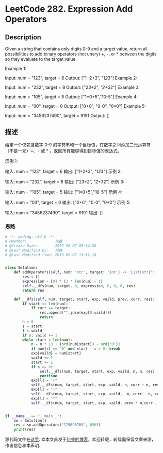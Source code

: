 # LeetCode 282. Expression Add Operators

## Description
Given a string that contains only digits 0-9 and a target value, return all possibilities to add binary operators (not unary) +, -, or * between the digits so they evaluate to the target value.

Example 1:

Input: num = "123", target = 6
Output: ["1+2+3", "1*2*3"] 
Example 2:

Input: num = "232", target = 8
Output: ["2*3+2", "2+3*2"]
Example 3:

Input: num = "105", target = 5
Output: ["1*0+5","10-5"]
Example 4:

Input: num = "00", target = 0
Output: ["0+0", "0-0", "0*0"]
Example 5:

Input: num = "3456237490", target = 9191
Output: []

## 描述

给定一个仅包含数字 0-9 的字符串和一个目标值，在数字之间添加二元运算符（不是一元）+、- 或 * ，返回所有能够得到目标值的表达式。

示例 1:

输入: num = "123", target = 6
输出: ["1+2+3", "1*2*3"] 
示例 2:

输入: num = "232", target = 8
输出: ["2*3+2", "2+3*2"]
示例 3:

输入: num = "105", target = 5
输出: ["1*0+5","10-5"]
示例 4:

输入: num = "00", target = 0
输出: ["0+0", "0-0", "0*0"]
示例 5:

输入: num = "3456237490", target = 9191
输出: []

### 思路

```python
# -*- coding: utf-8 -*-
# @Author:             何睿
# @Create Date:        2019-02-07 09:14:58
# @Last Modified by:   何睿
# @Last Modified time: 2019-02-07 13:31:18


class Solution:
    def addOperators(self, num: 'str', target: 'int') -> 'List[str]':
        res = []
        expression = [0] * (2 * len(num) - 1)
        self.__dfs(num, target, 0, expression, 0, 0, 0, res)
        return res

    def __dfs(self, num, target, start, exp, vaild, prev, curr, res):
        if start == len(num):
            if curr == target:
                res.append("".join(exp[0:vaild]))
                return
        n = 0
        s = start
        l = vaild
        if s: vaild += 1
        while start < len(num):
            n = n * 10 + (ord(num[start]) - ord('0'))
            if num[s] == "0" and start - s > 0: break
            exp[vaild] = num[start]
            vaild += 1
            start += 1
            if s == 0:
                self.__dfs(num, target, start, exp, vaild, n, n, res)
                continue
            exp[l] = "+"
            self.__dfs(num, target, start, exp, vaild, n, curr + n, res)
            exp[l] = "-"
            self.__dfs(num, target, start, exp, vaild, -n, curr - n, res)
            exp[l] = "*"
            self.__dfs(num, target, start, exp, vaild, prev * n,curr - prev + prev * n, res)


if __name__ == "__main__":
    so = Solution()
    res = so.addOperators("179898705", 6565)
    print(res)
```
源代码文件在[这里](https://github.com/ruicore/Algorithm/blob/master/Leetcode/2019-02-07-282-Expression-Add-Operators.py).
©本文首发于[何睿的博客](https://www.ruicore.cn/leetcode-282-expression-add-operators/)，欢迎转载，转载需保留文章来源，作者信息和本声明.
